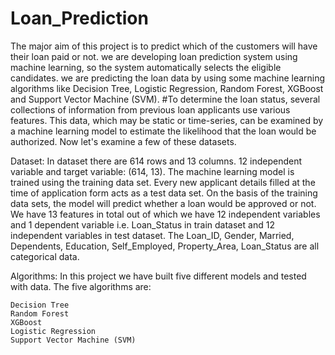 # Loan_Prediction
The major aim of this project is to predict which of the customers will have their loan paid or not. we are developing loan prediction system using machine learning, so the system automatically selects the eligible candidates. we are predicting the loan data by using some machine learning algorithms like Decision Tree, Logistic Regression, Random Forest, XGBoost and Support Vector Machine (SVM).
#To determine the loan status, several collections of information from previous loan applicants use various features. This data, which may be static or time-series, can be examined by a machine learning model to estimate the likelihood that the loan would be authorized. Now let's examine a few of these datasets.

Dataset:
In dataset there are 614 rows and 13 columns. 12 independent variable and target variable: (614, 13).
The machine learning model is trained using the training data set. Every new applicant details filled at the time of application form acts as a test data set. On the basis of the training data sets, the model will predict whether a loan would be approved or not. We have 13 features in total out of which we have 12 independent variables and 1 dependent variable i.e. Loan_Status in train dataset and 12 independent variables in test dataset. The Loan_ID, Gender, Married, Dependents, Education, Self_Employed, Property_Area, Loan_Status are all categorical data.

Algorithms:
In this project we have built five different models and tested with data. The five algorithms are:

	Decision Tree
 	Random Forest
	XGBoost 
	Logistic Regression
	Support Vector Machine (SVM)
